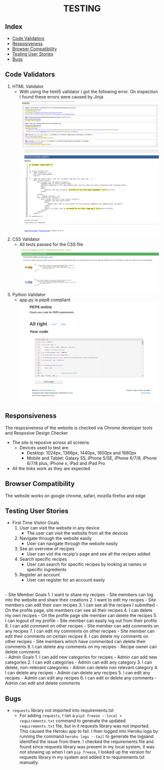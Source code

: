 # <center>TESTING</center>

## Index
- [Code Validators](#code-validators)
- [Resposiveness](#responsiveness)
- [Browser Compatibility](#browser-compatibility)
- [Testing User Stories](#testing-user-stories)
- [Bugs](#bugs)

## Code Validators
1. HTML Validator
    - With using the html5 validator I got the following error. On inspection I found these errors were caused by Jinja
    ![html error 1](/static/images/testing/html/html1.png)
    ![html error 2](/static/images/testing/html/html2.png)
2. CSS Validator
    - All tests passed for the CSS file
     ![css passed tests](/static/images/testing/css/css.png)
3. Python Validator
    - app.py is pep8 compliant
     ![pep8](/static/images/testing/pep8/python.png)

## Responsiveness
The resposiveness of the website is checked via Chrome developer tools and Resposive Design Checker
- The site is reposive across all screens. 
    - Devices used to test are
        - Desktop: 1024px, 1366px, 1440px, 1600px and 1680px
        - Mobile and Tablet:  Galaxy S5, iPhone 5/SE, iPhone 6/7/8, iPhone 6/7/8 plus, iPhone x, iPad and iPad Pro
- All the links work as they are expected

## Browser Compatibility
The website works on google chrome, safari, mozilla firefox and edge

## Testing User Stories
- First Time Visitor Goals
    1. User can visit the website in any device
        - The user can visit the website from all the devices
    2. Navigate through the website easily
        - User can navigate through the website easily
    3. See an overview of recipes
        - User can vist the recpip's page and see all the recipes added
    4. Search specific recipes
        - User can search for specific recipes by looking at names or specific ingredients
    5. Register an account
        - User can register for an account easily
<br>
- Site Member Goals
    1. I want to share my recipes
        - Site members can log into the website and share their creations
    2. I want to edit my recipes
        - Site members can edit their own recipes
    3. I can see all the recipes I submitted
        - On the profile page, site members can see all their recipes
    4. I can delete my own recipes
        - On the profile page site member can delete the recipes
    5. I can logout of my profile
        - Site member can easily log out from their profile
    6. I can add comment on other recipes
        - Site member can add comments on any recipes
    7. I can edit my comments on other recipes
        - Site member can edit their comments on certain recipes
    8. I can delete my comments on other recipes
        - Site members which have commented can delete their comments
    9. I can delete any comments on my recipes 
        - Recipe owner can delete comments
<br>
- Admin Goals
    1. I can add new categories for recipes
        - Admin can add new categories
    2. I can edit categories
        - Admin can edit any category
    3. I can delete, non-relevant categories
        - Admin can delete non relevant category
    4. I can delete any recipes
        - Admin can delete any recipes
    5. I can edit any recipes
        - Admin can edit any recipes
    6. I can edit or delete any comments
        - Admin can edit and delete comments
    
## Bugs
- `requests` library not imported into requirements.txt
    - For adding `requests`, I ran a `pip3 freeze --local > requirements.txt` command to generate the updated `requirements.txt` file, but in it requests library was not imported. This caused the Heroku app to fail. I then logged into Heroku logs by running the command `heroku logs --tail` to generate the logsand identified the issue from there. I checked the requirements file and found since requests library was present in my local system, it was not showing up when I ran `pip freeze`, I looked up the version for requests library in my system and added it to requirements.txt manually.
